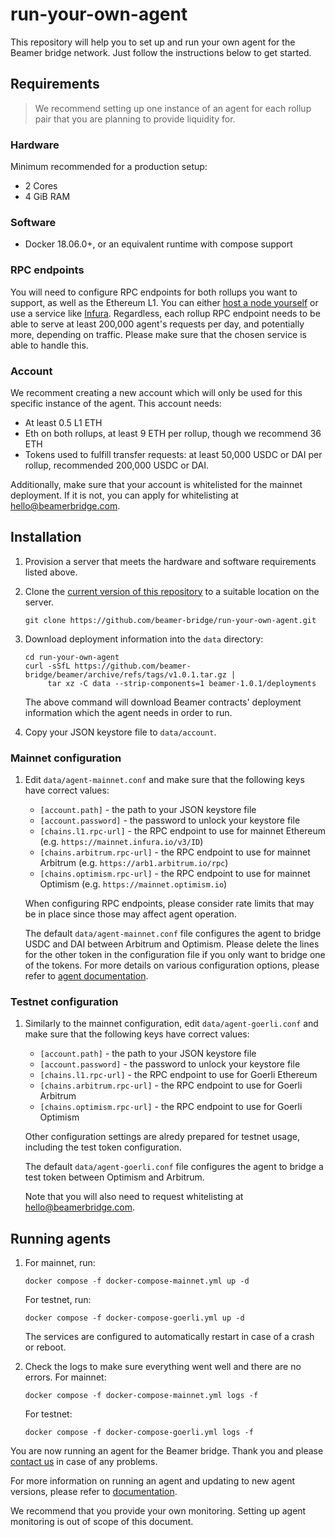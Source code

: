 # run-your-own-agent

This repository will help you to set up and run your own agent for the Beamer
bridge network. Just follow the instructions below to get started.

## Requirements

> We recommend setting up one instance of an agent for each rollup pair that you
> are planning to provide liquidity for.

### Hardware

Minimum recommended for a production setup:
* 2 Cores
* 4 GiB RAM

### Software
* Docker 18.06.0+, or an equivalent runtime with compose support

### RPC endpoints

You will need to configure RPC endpoints for both rollups you want to support,
as well as the Ethereum L1. You can either [host a node
yourself](https://ethereum.org/en/developers/docs/nodes-and-clients/run-a-node/)
or use a service like [Infura](https://infura.io/). Regardless, each rollup RPC
endpoint needs to be able to serve at least 200,000 agent's requests per day,
and potentially more, depending on traffic. Please make sure that the chosen
service is able to handle this.

### Account

We recomment creating a new account which will only be used for this specific
instance of the agent. This account needs:
* At least 0.5 L1 ETH
* Eth on both rollups, at least 9 ETH per rollup, though we recommend 36 ETH
* Tokens used to fulfill transfer requests: at least 50,000 USDC or DAI per rollup,
  recommended 200,000 USDC or DAI.

Additionally, make sure that your account is whitelisted for the mainnet deployment.
If it is not, you can apply for whitelisting at hello@beamerbridge.com.


## Installation
1. Provision a server that meets the hardware and software requirements listed
   above.

1. Clone the [current version of this
   repository](https://github.com/beamer-bridge/run-your-own-agent) to
   a suitable location on the server.

   ```shell
   git clone https://github.com/beamer-bridge/run-your-own-agent.git
   ```

1. Download deployment information into the `data` directory:

    ```shell
    cd run-your-own-agent
    curl -sSfL https://github.com/beamer-bridge/beamer/archive/refs/tags/v1.0.1.tar.gz |
         tar xz -C data --strip-components=1 beamer-1.0.1/deployments
    ```

    The above command will download Beamer contracts' deployment information which the
    agent needs in order to run.

1. Copy your JSON keystore file to `data/account`.


### Mainnet configuration

1. Edit `data/agent-mainnet.conf` and make sure that the following keys have correct values:

   - `[account.path]` - the path to your JSON keystore file
   - `[account.password]` - the password to unlock your keystore file
   - `[chains.l1.rpc-url]` - the RPC endpoint to use for mainnet Ethereum (e.g. `https://mainnet.infura.io/v3/ID`)
   - `[chains.arbitrum.rpc-url]` - the RPC endpoint to use for mainnet Arbitrum (e.g. `https://arb1.arbitrum.io/rpc`)
   - `[chains.optimism.rpc-url]` - the RPC endpoint to use for mainnet Optimism (e.g. `https://mainnet.optimism.io`)

   When configuring RPC endpoints, please consider rate limits that may be in
   place since those may affect agent operation.

   The default `data/agent-mainnet.conf` file configures the agent to bridge USDC and DAI
   between Arbitrum and Optimism. Please delete the lines for the other token in the 
   configuration file if you only want to bridge one of the tokens. For more details on 
   various configuration options, please refer to 
   [agent documentation](https://docs.beamerbridge.com/configuration.html).


### Testnet configuration

1. Similarly to the mainnet configuration, edit `data/agent-goerli.conf` and make
   sure that the following keys have correct values:

   - `[account.path]` - the path to your JSON keystore file
   - `[account.password]` - the password to unlock your keystore file
   - `[chains.l1.rpc-url]` - the RPC endpoint to use for Goerli Ethereum
   - `[chains.arbitrum.rpc-url]` - the RPC endpoint to use for Goerli Arbitrum
   - `[chains.optimism.rpc-url]` - the RPC endpoint to use for Goerli Optimism

   Other configuration settings are alredy prepared for testnet usage,
   including the test token configuration.

   The default `data/agent-goerli.conf` file configures the agent to bridge a
   test token between Optimism and Arbitrum.

   Note that you will also need to request whitelisting at hello@beamerbridge.com.

## Running agents

1. For mainnet, run:

   ```
   docker compose -f docker-compose-mainnet.yml up -d
   ```

   For testnet, run:

   ```
   docker compose -f docker-compose-goerli.yml up -d
   ```

   The services are configured to automatically restart in case of a crash or reboot.

1. Check the logs to make sure everything went well and there are no errors.
   For mainnet:

   ```
   docker compose -f docker-compose-mainnet.yml logs -f
   ```

   For testnet:

   ```
   docker compose -f docker-compose-goerli.yml logs -f
   ```

You are now running an agent for the Beamer bridge. Thank you and please
[contact us](mailto:contact@beamerbridge.com) in case of any problems.

For more information on running an agent and updating to new agent versions,
please refer to [documentation](https://docs.beamerbridge.com/running.html).

We recommend that you provide your own monitoring. Setting up agent monitoring
is out of scope of this document.
